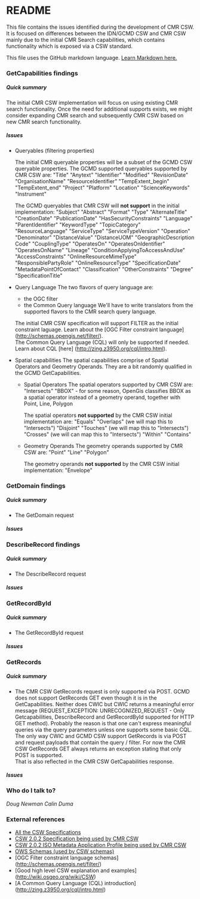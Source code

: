 # README #
This file contains the issues identified during the development of CMR CSW.  It
is focused on differences between the IDN/GCMD CSW and CMR CSW mainly due to
the initial CMR Search capabilities, which contains functionality which is
exposed via a CSW standard.

This file uses the GitHub markdown language. [Learn Markdown here.](https://bitbucket.org/tutorials/markdowndemo)

### GetCapabilities findings ### 
##### Quick summary #####
The initial CMR CSW implementation will focus on using existing CMR search
functionality.  Once the need for additional supports exists, we might 
consider expanding CMR search and subsequently CMR CSW based on new CMR
search functionality.
##### Issues #####
* Queryables (filtering properties)

    The initial CMR queryable properties will be a subset of the GCMD CSW
queryable properties.  The GCMD supported queryables supported by CMR CSW
are:
    "Title"
    "Anytext"
    "Identifier"
    "Modified"
    "RevisionDate"
    "OrganisationName"
    "ResourceIdentifier"
    "TempExtent_begin"
    "TempExtent_end"
    "Project"
    "Platform"
    "Location"
    "ScienceKeywords"
    "Instrument"

    The GCMD queryables that CMR CSW will **not support**  in the initial 
implementation:
    "Subject"
    "Abstract"
    "Format"
    "Type"
    "AlternateTitle"
    "CreationDate"
    "PublicationDate"
    "HasSecurityConstraints"
    "Language"
    "ParentIdentifier"
    "KeywordType"
    "TopicCategory"
    "ResourceLanguage"
    "ServiceType"
    "ServiceTypeVersion"
    "Operation"
    "Denominator"
    "DistanceValue"
    "DistanceUOM"
    "GeographicDescription Code"
    "CouplingType"
    "OperatesOn"
    "OperatesOnIdentifier"
    "OperatesOnName"
    "Lineage"
    "ConditionApplyingToAccessAndUse"
    "AccessConstraints"
    "OnlineResourceMimeType"
    "ResponsiblePartyRole"
    "OnlineResourceType"
    "SpecificationDate"
    "MetadataPointOfContact"
    "Classification"
    "OtherConstraints"
    "Degree"
    "SpecificationTitle"

* Query Language 
    The two flavors of query language are:
    * the OGC filter
    * the Common Query language
    We'll have to write translators from the supported flavors to the CMR
    search query language.
    
    The initial CMR CSW specification will support FILTER as the initial constraint
laguage. Learn about the [OGC Filter constraint language] (http://schemas.opengis.net/filter/).  
The Common Query Language (CQL) will only be supported if needed.  Learn about CQL [here] (http://zing.z3950.org/cql/intro.html).

* Spatial capabilities
    The spatial capabilities comprise of Spatial Operators and Geometry Operands.  They are
a bit randomly qualified in the GCMD GetCapabilities.
    * Spatial Operators
        The spatial operators supported by CMR CSW are:
        "Intersects"
        "BBOX" - for some reason, OpenGis classifies BBOX as a spatial operator instead
        of a geometry operand, together with Point, Line, Polygon
        
        The spatial operators **not supported** by the CMR CSW initial implementation are:
        "Equals"
        "Overlaps" (we will map this to "Intersects")
        "Disjoint" 
        "Touches" (we will map this to "Intersects")
        "Crosses" (we will can map this to "Intersects")
        "Within"
        "Contains"
    * Geometry Operands
        The geometry operands supported by CMR CSW are:
        "Point"
        "Line"
        "Polygon"

        The geometry operands **not supported** by the CMR CSW initial implementation:
        "Envelope"
        
### GetDomain findings ### 
##### Quick summary #####
* The GetDomain request 

##### Issues #####


### DescribeRecord findings ### 
##### Quick summary #####
* The DescribeRecord request 

##### Issues #####

### GetRecordById ###
##### Quick summary #####
* The GetRecordById request
 
##### Issues #####

### GetRecords ###
##### Quick summary #####
* The CMR CSW GetRecords request is only supported via POST.  GCMD does not support 
GetRecords GET even though it is in the GetCapabilities.  Neither does CWIC but CWIC
returns a meaningful error message (REQUEST_EXCEPTION: UNRECOGNIZED_REQUEST - Only Getcapabilities, 
DescribeRecord and GetRecordById supported for HTTP GET method).  Probably the reason is that one can't 
express meaningful queries via the query parameters unless one supports some basic CQL.  The only way CWIC
and GCMD CSW support GetRecords is via POST and request payloads that contain the query / filter.  For now 
the CMR CSW GetRecords GET always returns an exception stating that only POST is supported.  
That is also reflected in the CMR CSW GetCapabilities response.
 
##### Issues #####

### Who do I talk to? ###

_Doug Newman_
_Calin Duma_

### External references ####

* [All the CSW Specifications](http://www.opengeospatial.org/standards/cat#downloads)
* [CSW 2.0.2 Specification being used by CMR CSW ](http://portal.opengeospatial.org/files/?artifact_id=20555)
* [CSW 2.0.2 ISO Metadata Application Profile being used by CMR CSW](http://portal.opengeospatial.org/files/?artifact_id=21460)
* [OWS Schemas (used by CSW schemas)](http://schemas.opengis.net/ows/)
* [OGC Filter constraint language schemas] (http://schemas.opengis.net/filter/)
* [Good high level CSW explanation and examples] (http://wiki.osgeo.org/wiki/CSW)
* [A Common Query Language (CQL) introduction] (http://zing.z3950.org/cql/intro.html)

